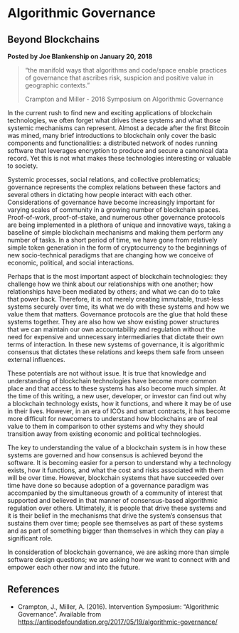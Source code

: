 # Algorithmic Governance

## Beyond Blockchains

**Posted by Joe Blankenship on January 20, 2018**

> “the manifold ways that algorithms and code/space enable practices of governance that ascribes risk, suspicion and positive value in geographic contexts.”  
> 
> Crampton and Miller - 2016 Symposium on Algorithmic Governance

In the current rush to find new and exciting applications of blockchain technologies, we often forget what drives these systems and what those systemic mechanisms can represent. Almost a decade after the first Bitcoin was mined, many brief introductions to blockchain only cover the basic components and functionalities: a distributed network of nodes running software that leverages encryption to produce and secure a canonical data record. Yet this is not what makes these technologies interesting or valuable to society.

Systemic processes, social relations, and collective problematics; governance represents the complex relations between these factors and several others in dictating how people interact with each other. Considerations of governance have become increasingly important for varying scales of community in a growing number of blockchain spaces. Proof-of-work, proof-of-stake, and numerous other governance protocols are being implemented in a plethora of unique and innovative ways, taking a baseline of simple blockchain mechanisms and making them perform any number of tasks. In a short period of time, we have gone from relatively simple token generation in the form of cryptocurrency to the beginnings of new socio-technical paradigms that are changing how we conceive of economic, political, and social interactions.

Perhaps that is the most important aspect of blockchain technologies: they challenge how we think about our relationships with one another; how relationships have been mediated by others; and what we can do to take that power back. Therefore, it is not merely creating immutable, trust-less systems securely over time, its what we do with these systems and how we value them that matters. Governance protocols are the glue that hold these systems together. They are also how we show existing power structures that we can maintain our own accountability and regulation without the need for expensive and unnecessary intermediaries that dictate their own terms of interaction. In these new systems of governance, it is algorithmic consensus that dictates these relations and keeps them safe from unseen external influences.

These potentials are not without issue. It is true that knowledge and understanding of blockchain technologies have become more common place and that access to these systems has also become much simpler. At the time of this writing, a new user, developer, or investor can find out why a blockchain technology exists, how it functions, and where it may be of use in their lives. However, in an era of ICOs and smart contracts, it has become more difficult for newcomers to understand how blockchains are of real value to them in comparison to other systems and why they should transition away from existing economic and political technologies.

The key to understanding the value of a blockchain system is in how these systems are governed and how consensus is achieved beyond the software. It is becoming easier for a person to understand why a technology exists, how it functions, and what the cost and risks associated with them will be over time. However, blockchain systems that have succeeded over time have done so because adoption of a governance paradigm was accompanied by the simultaneous growth of a community of interest that supported and believed in that manner of consensus-based algorithmic regulation over others. Ultimately, it is people that drive these systems and it is their belief in the mechanisms that drive the system’s consensus that sustains them over time; people see themselves as part of these systems and as part of something bigger than themselves in which they can play a significant role.

In consideration of blockchain governance, we are asking more than simple software design questions; we are asking how we want to connect with and empower each other now and into the future.

## References

* Crampton, J., Miller, A. (2016). Intervention Symposium: “Algorithmic Governance”. Available from https://antipodefoundation.org/2017/05/19/algorithmic-governance/  
